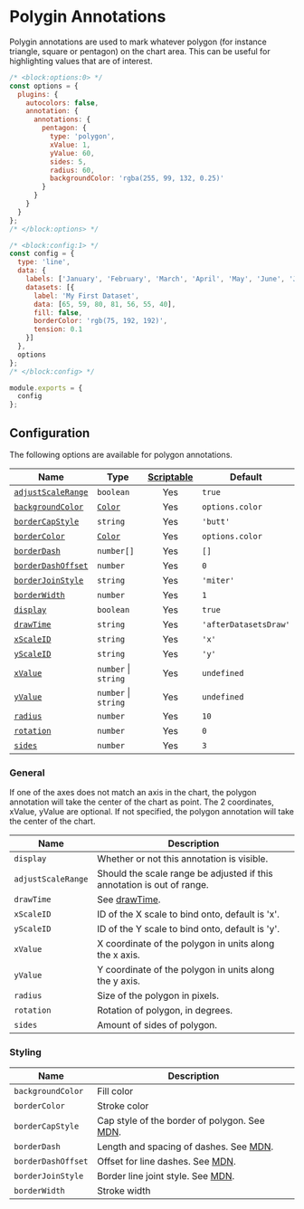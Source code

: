 # Polygin Annotations

Polygin annotations are used to mark whatever polygon (for instance triangle, square or pentagon) on the chart area. This can be useful for highlighting values that are of interest.

```js chart-editor
/* <block:options:0> */
const options = {
  plugins: {
    autocolors: false,
    annotation: {
      annotations: {
        pentagon: {
          type: 'polygon',
          xValue: 1,
          yValue: 60,
          sides: 5,
          radius: 60,
          backgroundColor: 'rgba(255, 99, 132, 0.25)'
        }
      }
    }
  }
};
/* </block:options> */

/* <block:config:1> */
const config = {
  type: 'line',
  data: {
    labels: ['January', 'February', 'March', 'April', 'May', 'June', 'July'],
    datasets: [{
      label: 'My First Dataset',
      data: [65, 59, 80, 81, 56, 55, 40],
      fill: false,
      borderColor: 'rgb(75, 192, 192)',
      tension: 0.1
    }]
  },
  options
};
/* </block:config> */

module.exports = {
  config
};
```

## Configuration

The following options are available for polygon annotations.

| Name | Type | [Scriptable](../options#scriptable-options) | Default
| ---- | ---- | :----: | ----
| [`adjustScaleRange`](#general) | `boolean` | Yes | `true`
| [`backgroundColor`](#styling) | [`Color`](../options#color) | Yes | `options.color`
| [`borderCapStyle`](#styling) | `string` | Yes | `'butt'`
| [`borderColor`](#styling) | [`Color`](../options#color) | Yes | `options.color`
| [`borderDash`](#styling) | `number[]`| Yes | `[]`
| [`borderDashOffset`](#styling) | `number`| Yes | `0`
| [`borderJoinStyle`](#styling) | `string` | Yes | `'miter'`
| [`borderWidth`](#styling) | `number`| Yes | `1`
| [`display`](#general) | `boolean` | Yes | `true`
| [`drawTime`](#general) | `string` | Yes | `'afterDatasetsDraw'`
| [`xScaleID`](#general) | `string` | Yes | `'x'`
| [`yScaleID`](#general) | `string` | Yes | `'y'`
| [`xValue`](#general) | `number` \| `string` | Yes | `undefined`
| [`yValue`](#general) | `number` \| `string` | Yes | `undefined`
| [`radius`](#general) | `number` | Yes | `10`
| [`rotation`](#general) | `number` | Yes | `0`
| [`sides`](#general) | `number` | Yes | `3`

### General

If one of the axes does not match an axis in the chart, the polygon annotation will take the center of the chart as point. The 2 coordinates, xValue, yValue are optional. If not specified, the polygon annotation will take the center of the chart.

| Name | Description |
| ---- | ---- |
| `display` | Whether or not this annotation is visible.
| `adjustScaleRange` | Should the scale range be adjusted if this annotation is out of range.
| `drawTime` | See [drawTime](../options#draw-time).
| `xScaleID` | ID of the X scale to bind onto, default is 'x'.
| `yScaleID` | ID of the Y scale to bind onto, default is 'y'.
| `xValue` | X coordinate of the polygon in units along the x axis.
| `yValue` | Y coordinate of the polygon in units along the y axis.
| `radius` | Size of the polygon in pixels.
| `rotation` | Rotation of polygon, in degrees.
| `sides` | Amount of sides of polygon.

### Styling

| Name | Description |
| ---- | ---- |
| `backgroundColor` | Fill color
| `borderColor` | Stroke color
| `borderCapStyle` | Cap style of the border of polygon. See [MDN](https://developer.mozilla.org/en-US/docs/Web/API/CanvasRenderingContext2D/lineCap).
| `borderDash` | Length and spacing of dashes. See [MDN](https://developer.mozilla.org/en-US/docs/Web/API/CanvasRenderingContext2D/setLineDash).
| `borderDashOffset` | Offset for line dashes. See [MDN](https://developer.mozilla.org/en-US/docs/Web/API/CanvasRenderingContext2D/lineDashOffset).
| `borderJoinStyle` | Border line joint style. See [MDN](https://developer.mozilla.org/en-US/docs/Web/API/CanvasRenderingContext2D/lineJoin).
| `borderWidth` | Stroke width
